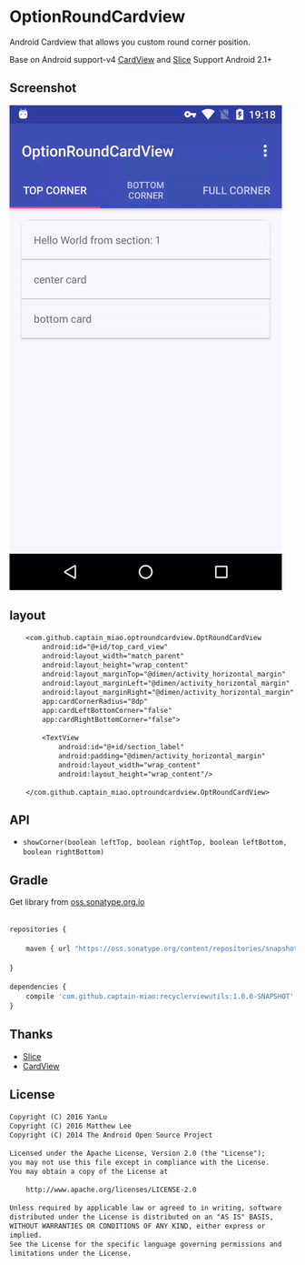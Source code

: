 # OptionRoundCardview
Android Cardview that allows you custom round corner position.

Base on Android support-v4 [CardView](https://android.googlesource.com/platform/frameworks/support.git) and [Slice](https://github.com/mthli/Slice)
Support Android 2.1+

## Screenshot

![option_round_card_view](https://raw.githubusercontent.com/captain-miao/me.github.com/master/cardview/option_round_card_view.gif "option_round_card_view")

## layout
```
    <com.github.captain_miao.optroundcardview.OptRoundCardView
        android:id="@+id/top_card_view"
        android:layout_width="match_parent"
        android:layout_height="wrap_content"
        android:layout_marginTop="@dimen/activity_horizontal_margin"
        android:layout_marginLeft="@dimen/activity_horizontal_margin"
        android:layout_marginRight="@dimen/activity_horizontal_margin"
        app:cardCornerRadius="8dp"
        app:cardLeftBottomCorner="false"
        app:cardRightBottomCorner="false">

        <TextView
            android:id="@+id/section_label"
            android:padding="@dimen/activity_horizontal_margin"
            android:layout_width="wrap_content"
            android:layout_height="wrap_content"/>

    </com.github.captain_miao.optroundcardview.OptRoundCardView>

```


## API

 - `showCorner(boolean leftTop, boolean rightTop, boolean leftBottom, boolean rightBottom)`
 

 
## Gradle
Get library from  [oss.sonatype.org.io](https://oss.sonatype.org/content/repositories/snapshots)
```javascript

repositories {
    
    maven { url "https://oss.sonatype.org/content/repositories/snapshots" }

}

dependencies {
    compile 'com.github.captain-miao:recyclerviewutils:1.0.0-SNAPSHOT'
}
```

## Thanks

 - [Slice](https://github.com/mthli/Slice)
 - [CardView](https://android.googlesource.com/platform/frameworks/support.git)

## License

    Copyright (C) 2016 YanLu
    Copyright (C) 2016 Matthew Lee
    Copyright (C) 2014 The Android Open Source Project

    Licensed under the Apache License, Version 2.0 (the "License");
    you may not use this file except in compliance with the License.
    You may obtain a copy of the License at

        http://www.apache.org/licenses/LICENSE-2.0

    Unless required by applicable law or agreed to in writing, software
    distributed under the License is distributed on an "AS IS" BASIS,
    WITHOUT WARRANTIES OR CONDITIONS OF ANY KIND, either express or implied.
    See the License for the specific language governing permissions and
    limitations under the License.
